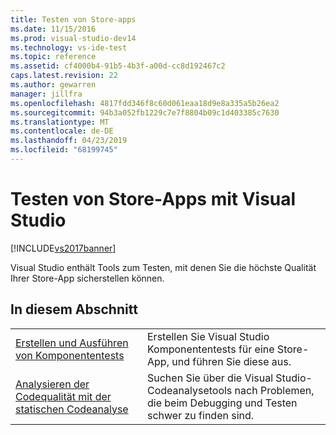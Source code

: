 ```yaml
---
title: Testen von Store-apps
ms.date: 11/15/2016
ms.prod: visual-studio-dev14
ms.technology: vs-ide-test
ms.topic: reference
ms.assetid: cf4000b4-91b5-4b3f-a00d-cc8d192467c2
caps.latest.revision: 22
ms.author: gewarren
manager: jillfra
ms.openlocfilehash: 4817fdd346f8c60d061eaa18d9e8a335a5b26ea2
ms.sourcegitcommit: 94b3a052fb1229c7e7f8804b09c1d403385c7630
ms.translationtype: MT
ms.contentlocale: de-DE
ms.lasthandoff: 04/23/2019
ms.locfileid: "68199745"
---
```

# <a name="testing-store-apps-with-visual-studio"></a>Testen von Store-Apps mit Visual Studio

[!INCLUDE[vs2017banner](../includes/vs2017banner.md)]

Visual Studio enthält Tools zum Testen, mit denen Sie die höchste Qualität Ihrer Store-App sicherstellen können.

## <a name="in-this-section"></a>In diesem Abschnitt

|||
|-|-|
|[Erstellen und Ausführen von Komponententests](../test/create-and-run-unit-tests-for-a-store-app-in-visual-studio.md)|Erstellen Sie Visual Studio Komponententests für eine Store-App, und führen Sie diese aus.|
|[Analysieren der Codequalität mit der statischen Codeanalyse](../test/analyze-the-code-quality-of-store-apps-using-visual-studio-static-code-analysis.md)|Suchen Sie über die Visual Studio-Codeanalysetools nach Problemen, die beim Debugging und Testen schwer zu finden sind.|